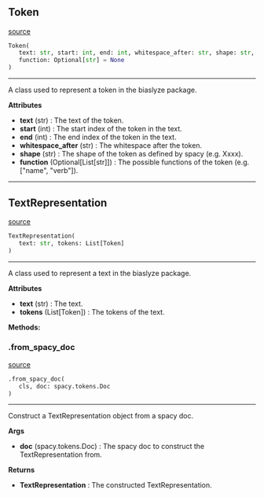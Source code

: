 #


## Token
[source](https://github.com/biaslyze-dev/biaslyze/blob/main/biaslyze/text_representation.py/#L14)
```python 
Token(
   text: str, start: int, end: int, whitespace_after: str, shape: str,
   function: Optional[str] = None
)
```


---
A class used to represent a token in the biaslyze package.


**Attributes**

* **text** (str) : The text of the token.
* **start** (int) : The start index of the token in the text.
* **end** (int) : The end index of the token in the text.
* **whitespace_after** (str) : The whitespace after the token.
* **shape** (str) : The shape of the token as defined by spacy (e.g. Xxxx).
* **function** (Optional[List[str]]) : The possible functions of the token (e.g. ["name", "verb"]).


----


## TextRepresentation
[source](https://github.com/biaslyze-dev/biaslyze/blob/main/biaslyze/text_representation.py/#L44)
```python 
TextRepresentation(
   text: str, tokens: List[Token]
)
```


---
A class used to represent a text in the biaslyze package.


**Attributes**

* **text** (str) : The text.
* **tokens** (List[Token]) : The tokens of the text.



**Methods:**


### .from_spacy_doc
[source](https://github.com/biaslyze-dev/biaslyze/blob/main/biaslyze/text_representation.py/#L73)
```python
.from_spacy_doc(
   cls, doc: spacy.tokens.Doc
)
```

---
Construct a TextRepresentation object from a spacy doc.


**Args**

* **doc** (spacy.tokens.Doc) : The spacy doc to construct the TextRepresentation from.


**Returns**

* **TextRepresentation**  : The constructed TextRepresentation.

